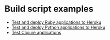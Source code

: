 # Build script examples

+ [Test and deploy Ruby applications to Heroku](test-and-deploy-ruby-application-to-heroku.md)
+ [Test and deploy Python applications to Heroku](test-and-deploy-python-application-to-heroku.md)
+ [Test Clojure applications](test-clojure-application.md)
